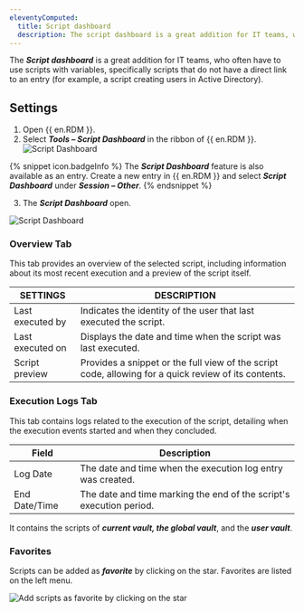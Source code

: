 ```yaml
---
eleventyComputed:
  title: Script dashboard 
  description: The script dashboard is a great addition for IT teams, who often have to use scripts with variables, specifically scripts which do not have a direct link with an entry.
---
```


The ***Script dashboard*** is a great addition for IT teams, who often have to use scripts with variables, specifically scripts that do not have a direct link to an entry (for example, a script creating users in Active Directory).

## Settings

1. Open {{ en.RDM }}.
1. Select ***Tools – Script Dashboard*** in the ribbon of {{ en.RDM }}.
![Script Dashboard](https://webdevolutions.blob.core.windows.net/docs/en/rdm/windows/RDM6000_2024_1.png)

{% snippet icon.badgeInfo %}
The ***Script Dashboard*** feature is also available as an entry. Create a new entry in {{ en.RDM }} and select ***Script Dashboard*** under ***Session – Other***.
{% endsnippet %}

3. The ***Script Dashboard*** open.

![Script Dashboard](https://webdevolutions.blob.core.windows.net/docs/en/rdm/windows/RDM6003_2024_1.png)

### Overview Tab

This tab provides an overview of the selected script, including information about its most recent execution and a preview of the script itself.

| SETTINGS            | DESCRIPTION                                                                                       |
|------------------|---------------------------------------------------------------------------------------------------|
| Last executed by | Indicates the identity of the user that last executed the script.                                 |
| Last executed on | Displays the date and time when the script was last executed.                                     |
| Script preview   | Provides a snippet or the full view of the script code, allowing for a quick review of its contents. |

### Execution Logs Tab

This tab contains logs related to the execution of the script, detailing when the execution events started and when they concluded.

| Field            | Description                                                           |
|------------------|-----------------------------------------------------------------------|
| Log Date       | The date and time when the execution log entry was created.           |
| End Date/Time  | The date and time marking the end of the script's execution period.  |


It contains the scripts of ***current vault, the global vault***, and the ***user vault***.

### Favorites

 Scripts can be added as ***favorite*** by clicking on the star. Favorites are listed on the left menu. 

![Add scripts as favorite by clicking on the star](https://webdevolutions.blob.core.windows.net/docs/en/rdm/windows/RDM6001_2024_1.png)

